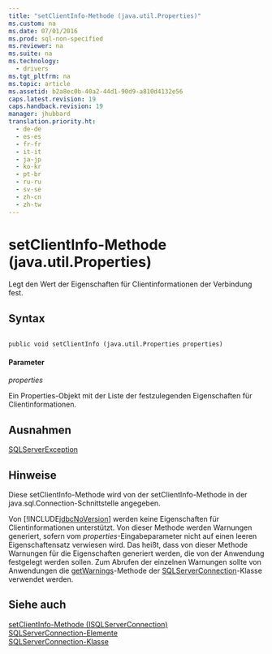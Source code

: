 ```yaml
---
title: "setClientInfo-Methode (java.util.Properties)"
ms.custom: na
ms.date: 07/01/2016
ms.prod: sql-non-specified
ms.reviewer: na
ms.suite: na
ms.technology: 
  - drivers
ms.tgt_pltfrm: na
ms.topic: article
ms.assetid: b2a8ec0b-40a2-44d1-90d9-a810d4132e56
caps.latest.revision: 19
caps.handback.revision: 19
manager: jhubbard
translation.priority.ht: 
  - de-de
  - es-es
  - fr-fr
  - it-it
  - ja-jp
  - ko-kr
  - pt-br
  - ru-ru
  - sv-se
  - zh-cn
  - zh-tw
---
```

# setClientInfo-Methode (java.util.Properties)
  Legt den Wert der Eigenschaften für Clientinformationen der Verbindung fest.  
  
## Syntax  
  
```  
  
public void setClientInfo (java.util.Properties properties)  
```  
  
#### Parameter  
 *properties*  
  
 Ein Properties\-Objekt mit der Liste der festzulegenden Eigenschaften für Clientinformationen.  
  
## Ausnahmen  
 [SQLServerException](../content/SQLServerException-Class.md)  
  
## Hinweise  
 Diese setClientInfo\-Methode wird von der setClientInfo\-Methode in der java.sql.Connection\-Schnittstelle angegeben.  
  
 Von [!INCLUDE[jdbcNoVersion](../content/includes/jdbcNoVersion_md.md)] werden keine Eigenschaften für Clientinformationen unterstützt. Von dieser Methode werden Warnungen generiert, sofern vom *properties*\-Eingabeparameter nicht auf einen leeren Eigenschaftensatz verwiesen wird. Das heißt, dass von dieser Methode Warnungen für die Eigenschaften generiert werden, die von der Anwendung festgelegt werden sollen. Zum Abrufen der einzelnen Warnungen sollte von Anwendungen die [getWarnings](../content/getWarnings-Method--SQLServerConnection-.md)\-Methode der [SQLServerConnection](../content/SQLServerConnection-Class.md)\-Klasse verwendet werden.  
  
## Siehe auch  
 [setClientInfo-Methode &#40;ISQLServerConnection&#41;](../content/setClientInfo-Method--SQLServerConnection-.md)   
 [SQLServerConnection-Elemente](../content/SQLServerConnection-Members.md)   
 [SQLServerConnection-Klasse](../content/SQLServerConnection-Class.md)  
  
  